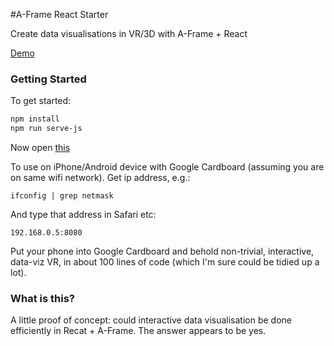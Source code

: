 #A-Frame React Starter

Create data visualisations in VR/3D with A-Frame + React

[Demo](http://amimetic.co.uk/vr-viz.html) 

### Getting Started

To get started:

```bash
npm install
npm run serve-js
```

Now open [this](http://localhost:5555)

To use on iPhone/Android device with Google Cardboard (assuming you are on same wifi network). Get ip address, e.g.:

```
ifconfig | grep netmask
```

And type that address in Safari etc:

```
192.168.0.5:8080
```

Put your phone into Google Cardboard and behold non-trivial, interactive, data-viz VR, in about 100 lines of code (which I'm sure could be tidied up a lot).

### What is this?

A little proof of concept: could interactive data visualisation be done efficiently in Recat + A-Frame. The answer appears to be yes.